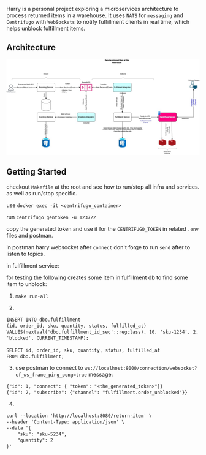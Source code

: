 Harry is a personal project exploring a microservices architecture to process returned items in a warehouse. It uses `NATS` for `messaging` and `Centrifugo` with `WebSockets` to notify fulfillment clients in real time, which helps unblock fulfillment items.

## Architecture

![Receive Returned Items Flow](docs/Receive%20Returned%20Items.jpg)

## Getting Started

checkout `Makefile` at the root and see how to run/stop all infra and services. as well as run/stop specific.

use `docker exec -it <centrifugo_container>`

run `centrifugo gentoken -u 123722`

copy the generated token and use it for the `CENTRIFUGO_TOKEN` in related `.env` files and postman.

in postman harry websocket after `connect` don't forge to run `send` after to listen to topics.

in fulfillment service:

for testing the following creates some item in fulfillment db to find some item to unblock:

1. `make run-all`

2.

```
INSERT INTO dbo.fulfillment
(id, order_id, sku, quantity, status, fulfilled_at)
VALUES(nextval('dbo.fulfillment_id_seq'::regclass), 10, 'sku-1234', 2, 'blocked', CURRENT_TIMESTAMP);

SELECT id, order_id, sku, quantity, status, fulfilled_at
FROM dbo.fulfillment;
```

3. use postman to connect to `ws://localhost:8000/connection/websocket?cf_ws_frame_ping_pong=true`
message:

```
{"id": 1, "connect": { "token": "<the_generated_token>"}}
{"id": 2, "subscribe": {"channel": "fulfillment.order_unblocked"}}
```

4.

```
curl --location 'http://localhost:8080/return-item' \
--header 'Content-Type: application/json' \
--data '{
    "sku": "sku-5234",
    "quantity": 2
}'
```
